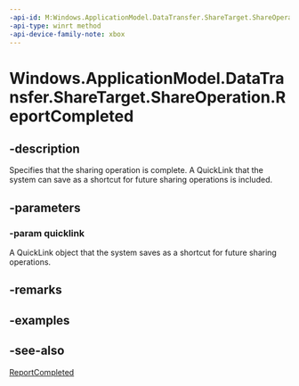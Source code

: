 ```yaml
---
-api-id: M:Windows.ApplicationModel.DataTransfer.ShareTarget.ShareOperation.ReportCompleted(Windows.ApplicationModel.DataTransfer.ShareTarget.QuickLink)
-api-type: winrt method
-api-device-family-note: xbox
---
```


<!-- Method syntax
public void ReportCompleted(Windows.ApplicationModel.DataTransfer.ShareTarget.QuickLink quicklink)
-->

# Windows.ApplicationModel.DataTransfer.ShareTarget.ShareOperation.ReportCompleted

## -description
Specifies that the sharing operation is complete. A QuickLink that the system can save as a shortcut for future sharing operations is included.

## -parameters
### -param quicklink
A QuickLink object that the system saves as a shortcut for future sharing operations.

## -remarks

## -examples

## -see-also
[ReportCompleted](shareoperation_reportcompleted_1121471021.md)